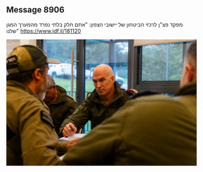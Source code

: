 ## Message 8906

מפקד פצ"ן לרכזי הביטחון של יישובי הצפון:
"אתם חלק בלתי נפרד מהמערך המגן שלנו"
https://www.idf.il/181120

![Photo](./8906/8906_photo.jpg)
